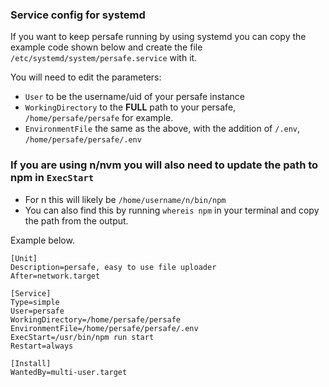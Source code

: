 ### Service config for systemd
If you want to keep persafe running by using systemd you can copy the example code shown below and create the file `/etc/systemd/system/persafe.service` with it.

You will need to edit the parameters:
- `User` to be the username/uid of your persafe instance
- `WorkingDirectory` to the **FULL** path to your persafe, `/home/persafe/persafe` for example.
- `EnvironmentFile` the same as the above, with the addition of `/.env`, `/home/persafe/persafe/.env`

### If you are using n/nvm you will also need to update the path to npm in `ExecStart`
- For n this will likely be `/home/username/n/bin/npm`
- You can also find this by running `whereis npm` in your terminal and copy the path from the output.

Example below.

```
[Unit]
Description=persafe, easy to use file uploader
After=network.target

[Service]
Type=simple
User=persafe
WorkingDirectory=/home/persafe/persafe
EnvironmentFile=/home/persafe/persafe/.env
ExecStart=/usr/bin/npm run start
Restart=always

[Install]
WantedBy=multi-user.target
```
